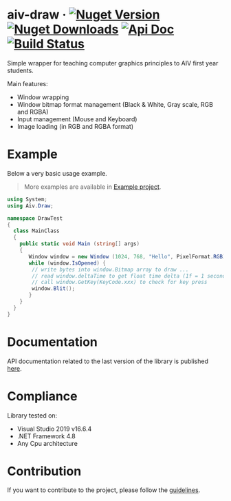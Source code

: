 # aiv-draw &middot; [![Nuget Version](https://img.shields.io/nuget/v/Aiv.Draw?color=blue)](https://www.nuget.org/packages/Aiv.Draw) [![Nuget Downloads](https://img.shields.io/nuget/dt/Aiv.Draw?color=yellow)](https://www.nuget.org/packages/Aiv.Draw) [![Api Doc](https://img.shields.io/badge/api--doc-read-blue)](http://aiv01.github.io/aiv-draw/) [![Build Status](https://travis-ci.org/aiv01/aiv-draw.svg?branch=master)](https://travis-ci.org/aiv01/aiv-draw) 


Simple wrapper for teaching computer graphics principles to AIV first year students.

Main features:
* Window wrapping
* Window bitmap format management (Black & White, Gray scale, RGB and RGBA)
* Input management (Mouse and Keyboard)
* Image loading (in RGB and RGBA format)

# Example
Below a very basic usage example.

> More examples are available in [Example project](./Example).

```csharp
using System;
using Aiv.Draw;

namespace DrawTest
{
  class MainClass
  {
    public static void Main (string[] args)
    {
       Window window = new Window (1024, 768, "Hello", PixelFormat.RGB);
       while (window.IsOpened) {
        // write bytes into window.Bitmap array to draw ...
        // read window.deltaTime to get float time delta (1f = 1 second)
        // call window.GetKey(KeyCode.xxx) to check for key press
        window.Blit();
       }
    }
  }
}
```

# Documentation
API documentation related to the last version of the library is published [here](http://aiv01.github.io/aiv-draw/).

# Compliance
Library tested on:
* Visual Studio 2019 v16.6.4
* .NET Framework 4.8
* Any Cpu architecture

# Contribution
If you want to contribute to the project, please follow the [guidelines](CONTRIBUTING.md).